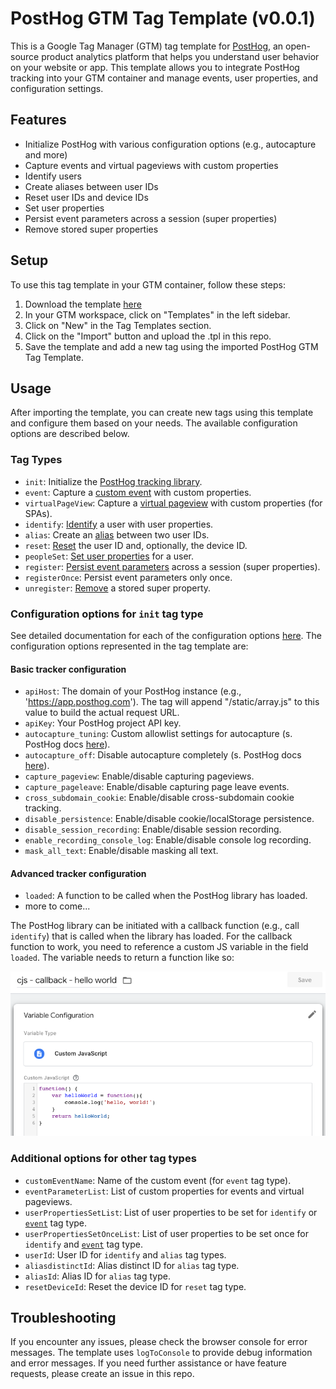 # PostHog GTM Tag Template (v0.0.1)

This is a Google Tag Manager (GTM) tag template for [PostHog](https://posthog.com/), an open-source product analytics platform that helps you understand user behavior on your website or app. This template allows you to integrate PostHog tracking into your GTM container and manage events, user properties, and configuration settings.

## Features

- Initialize PostHog with various configuration options (e.g., autocapture and more)
- Capture events and virtual pageviews with custom properties
- Identify users
- Create aliases between user IDs
- Reset user IDs and device IDs
- Set user properties
- Persist event parameters across a session (super properties)
- Remove stored super properties

## Setup

To use this tag template in your GTM container, follow these steps:

1. Download the template [here](PostHog.tpl)
2. In your GTM workspace, click on "Templates" in the left sidebar.
3. Click on "New" in the Tag Templates section.
4. Click on the "Import" button and upload the .tpl in this repo.
5. Save the template and add a new tag using the imported PostHog GTM Tag Template.

## Usage

After importing the template, you can create new tags using this template and configure them based on your needs. The available configuration options are described below.

### Tag Types

- `init`: Initialize the [PostHog tracking library](https://posthog.com/docs/libraries/js#add-to-your-website--app).
- `event`: Capture a [custom event](https://posthog.com/docs/libraries/js#send-custom-events-with-posthogcapture) with custom properties.
- `virtualPageView`: Capture a [virtual pageview](https://posthog.com/docs/libraries/js#one-page-apps-and-page-views) with custom properties (for SPAs).
- `identify`: [Identify](https://posthog.com/docs/libraries/js#identifying-users) a user with user properties.
- `alias`: Create an [alias](https://posthog.com/docs/libraries/js#multiple-ids) between two user IDs.
- `reset`: [Reset](https://posthog.com/docs/libraries/js#reset-after-logout) the user ID and, optionally, the device ID.
- `peopleSet`: [Set user properties](https://posthog.com/docs/libraries/js#sending-user-information) for a user.
- `register`: [Persist event parameters](https://posthog.com/docs/libraries/js#super-properties) across a session (super properties).
- `registerOnce`: Persist event parameters only once.
- `unregister`: [Remove](https://posthog.com/docs/libraries/js#removing-stored-super-properties) a stored super property.

### Configuration options for `init` tag type

See detailed documentation for each of the configuration options [here](https://posthog.com/docs/libraries/js#config). The configuration options represented in the tag template are:

#### Basic tracker configuration

- `apiHost`: The domain of your PostHog instance (e.g., 'https://app.posthog.com'). The tag will append "/static/array.js" to this value to build the actual request URL.
- `apiKey`: Your PostHog project API key.
- `autocapture_tuning`: Custom allowlist settings for autocapture (s. PostHog docs [here](https://posthog.com/docs/libraries/js#autocapture)).
- `autocapture_off`: Disable autocapture completely (s. PostHog docs [here](https://posthog.com/docs/libraries/js#autocapture)).
- `capture_pageview`: Enable/disable capturing pageviews.
- `capture_pageleave`: Enable/disable capturing page leave events.
- `cross_subdomain_cookie`: Enable/disable cross-subdomain cookie tracking.
- `disable_persistence`: Enable/disable cookie/localStorage persistence.
- `disable_session_recording`: Enable/disable session recording.
- `enable_recording_console_log`: Enable/disable console log recording.
- `mask_all_text`: Enable/disable masking all text.

#### Advanced tracker configuration

- `loaded`: A function to be called when the PostHog library has loaded.
- more to come...

The PostHog library can be initiated with a callback function (e.g., call `identify`) that is called when the library has loaded.
For the callback function to work, you need to reference a custom JS variable in the field `loaded`. The variable needs to return a function like so:

![loaded function](/img/posthog-loaded-callback.png)

### Additional options for other tag types

- `customEventName`: Name of the custom event (for `event` tag type).
- `eventParameterList`: List of custom properties for events and virtual pageviews.
- `userPropertiesSetList`: List of user properties to be set for `identify` or [`event`](https://posthog.com/docs/libraries/js#set) tag type.
- `userPropertiesSetOnceList`: List of user properties to be set once for `identify` and [`event`](https://posthog.com/docs/libraries/js#set_once) tag type.
- `userId`: User ID for `identify` and `alias` tag types.
- `aliasdistinctId`: Alias distinct ID for `alias` tag type.
- `aliasId`: Alias ID for `alias` tag type.
- `resetDeviceId`: Reset the device ID for `reset` tag type.

## Troubleshooting

If you encounter any issues, please check the browser console for error messages. The template uses `logToConsole` to provide debug information and error messages. If you need further assistance or have feature requests, please create an issue in this repo.
